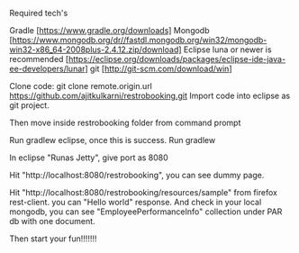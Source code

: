 Required tech's

Gradle [https://www.gradle.org/downloads]
Mongodb [https://www.mongodb.org/dr//fastdl.mongodb.org/win32/mongodb-win32-x86_64-2008plus-2.4.12.zip/download]
Eclipse luna or newer is recommended [https://eclipse.org/downloads/packages/eclipse-ide-java-ee-developers/lunar]
git [http://git-scm.com/download/win]

Clone code:
git clone remote.origin.url	https://github.com/ajitkulkarni/restrobooking.git
Import code into eclipse as git project.

Then move inside restrobooking folder from command prompt

Run gradlew eclipse, once this is success.
Run gradlew

In eclipse "Runas Jetty", give port as 8080

Hit "http://localhost:8080/restrobooking", you can see dummy page.

Hit "http://localhost:8080/restrobooking/resources/sample" from firefox rest-client. you can "Hello world" response. And check in your local mongodb, you can see "EmployeePerformanceInfo" collection under PAR db with one document.

Then start your fun!!!!!!!








